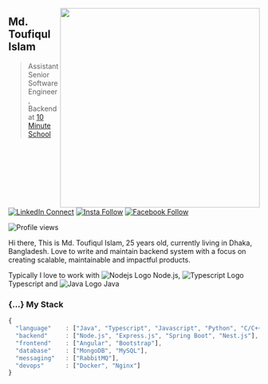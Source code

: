 [<img align="right" width="400" src="https://github-readme-stats.vercel.app/api?username=toufiq-austcse&show_icons=true"/>](https://github.com/toufiq-austcse)

## Md. Toufiqul Islam

> Assistant Senior Software Engineer, Backend at [10 Minute School](https://10minuteschool.com/)

[![LinkedIn Connect](https://img.shields.io/badge/%20-Connect-black?color=14171A&labelColor=212121&logo=linkedin&logoColor=ffffff)](https://www.linkedin.com/in/toufiqcse36/)   [![Insta Follow](https://img.shields.io/badge/%20-Follow-black?color=14171A&labelColor=d81b60&logo=instagram&logoColor=ffffff)](https://www.instagram.com/toufiq_15)   [![Facebook Follow](https://img.shields.io/badge/%20-Follow-black?color=14171A&labelColor=1976d2&logo=facebook&logoColor=ffffff)](https://www.facebook.com/toufiq.austcse/) 

![Profile views](https://gpvc.arturio.dev/toufiq-austcse)

Hi there, This is Md. Toufiqul Islam, 25 years old, currently living in Dhaka, Bangladesh. Love to write and maintain backend system with a focus on creating scalable, maintainable and impactful products.

Typically I love to work with ![Nodejs Logo](https://img.icons8.com/color/18/000000/nodejs.png) Node.js, ![Typescript Logo](https://img.icons8.com/color/18/000000/typescript.png) Typescript and ![Java Logo](https://img.icons8.com/color/18/000000/java-coffee-cup-logo.png) Java


### {...} My Stack

```js
{
  "language"    : ["Java", "Typescript", "Javascript", "Python", "C/C++"],
  "backend"     : ["Node.js", "Express.js", "Spring Boot", "Nest.js"],
  "frontend"    : ["Angular", "Bootstrap"],
  "database"    : ["MongoDB", "MySQL"],
  "messaging"   : ["RabbitMQ"],
  "devops"      : ["Docker", "Nginx"]
}
```
